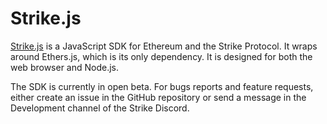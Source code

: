 # Strike.js

[Strike.js](https://github.com/StrikePrivate/strike-js) is a JavaScript SDK for Ethereum and the Strike Protocol. It wraps around Ethers.js, which is its only dependency. It is designed for both the web browser and Node.js.

The SDK is currently in open beta. For bugs reports and feature requests, either create an issue in the GitHub repository or send a message in the Development channel of the Strike Discord.

